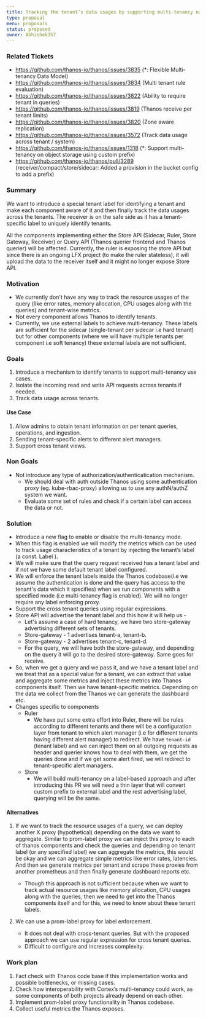 ```yaml
---
title: Tracking the tenant’s data usages by supporting multi-tenancy natively
type: proposal
menu: proposals
status: proposed
owner: Abhishek357
---
```


### Related Tickets

* https://github.com/thanos-io/thanos/issues/3835 (*: Flexible Multi-tenancy Data Model)
* https://github.com/thanos-io/thanos/issues/3834 (Multi tenant rule evaluation)
* https://github.com/thanos-io/thanos/issues/3822 (Ability to require tenant in queries)
* https://github.com/thanos-io/thanos/issues/3819 (Thanos receive per tenant limits)
* https://github.com/thanos-io/thanos/issues/3820 (Zone aware replication)
* https://github.com/thanos-io/thanos/issues/3572 (Track data usage across tenant / system)
* https://github.com/thanos-io/thanos/issues/1318 (*: Support multi-tenancy on object storage using custom prefix)
* https://github.com/thanos-io/thanos/pull/3289 (receiver/compact/store/sidecar: Added a provision in the bucket config to add a prefix)

### Summary

We want to introduce a special tenant label for identifying a tenant and make each component aware of it and then finally track the data usages across the tenants. The receiver is on the safe side as it has a tenant-specific label to uniquely identify tenants.

All the components implementing either the Store API (Sidecar, Ruler, Store Gateway, Receiver) or Query API (Thanos querier frontend and Thanos querier) will be affected. Currently, the ruler is exposing the store API but since there is an ongoing LFX project (to make the ruler stateless), it will upload the data to the receiver itself and it might no longer expose Store API.

### Motivation

* We currently don't have any way to track the resource usages of the query (like error rates, memory allocation, CPU usages along with the queries) and tenant-wise metrics.
* Not every component allows Thanos to identify tenants.
* Currently, we use external labels to achieve multi-tenancy. These labels are sufficient for the sidecar (single-tenant per sidecar i.e hard tenant) but for other components (where we will have multiple tenants per component i.e soft tenancy) these external labels are not sufficient.

### Goals

1. Introduce a mechanism to identify tenants to support multi-tenancy use cases.
2. Isolate the incoming read and write API requests across tenants if needed.
3. Track data usage across tenants.

#### Use Case

1. Allow admins to obtain tenant information on per tenant queries, operations, and ingestion.
2. Sending tenant-specific alerts to different alert managers.
3. Support cross tenant views.

### Non Goals

*  Not introduce any type of authorization/authenticatication mechanism.
    * We should deal with auth outside Thanos using some authentication proxy (eg. kube-rbac-proxy) allowing us to use any authN/authZ system we want.
    * Evaluate some set of rules and check if a certain label can access the data or not.

### Solution

* Introduce a new flag to enable or disable the multi-tenancy mode.
* When this flag is enabled we will modify the metrics which can be used to track usage characteristics of a tenant by injecting the tenant’s label (a const. Label ).
* We will make sure that the query request received has a tenant label and if not we have some default tenant label configured.
* We will enforce the tenant labels inside the Thanos codebase(i.e we assume the authentication is done and the query has access to the tenant's data which it specifies) when we run components with a specified mode (i.e multi-tenancy flag is enabled). We will no longer require any label enforcing proxy.
* Support the cross tenant queries using regular expressions.
* Store API will advertise the tenant label and this how it will help us -
    * Let's assume a case of hard tenancy, we have two store-gateway advertising different sets of tenants.
    * Store-gateway - 1 advertises tenant-a, tenant-b.
    * Store-gateway - 2 advertises tenant-c, tenant-d.
    * For the query, we will have both the store-gateway, and depending on the query it will go to the desired store-gateway. Same goes for receive.
* So, when we get a query and we pass it, and we have a tenant label and we treat that as a special value for a tenant, we can extract that value and aggregate some metrics and inject these metrics into Thanos components itself. Then we have tenant-specific metrics. Depending on the data we collect from the Thanos we can generate the dashboard etc.
* Changes specific to components
    * Ruler
        * We have put some extra effort into Ruler, there will be rules according to different tenants and there will be a configuration layer from tenant to which alert manager (i.e for different tenants having different alert manager) to redirect. We have `tenant-id` (tenant label) and we can inject them on all outgoing requests as header and querier knows how to deal with them, we get the queries done and if we get some alert fired, we will redirect to tenant-specific alert managers.
    * Store
        * We will build multi-tenancy on a label-based approach and after introducing this PR we will need a thin layer that will convert custom prefix to external label and the rest advertising label, querying will be the same.

#### Alternatives

1. If we want to track the resource usages of a query, we can deploy another X proxy (hypothetical) depending on the data we want to aggregate. Similar to prom-label proxy we can inject this proxy to each of thanos components and check the queries and depending on tenant label (or any specified label) we can aggregate the metrics, this would be okay and we can aggregate simple metrics like error rates, latencies. And then we generate metrics per tenant and scrape these proxies from another prometheus and then finally generate dashboard reports etc.
    * Though this approach is not sufficient because when we want to track actual resource usages like memory allocation, CPU usages along with the queries, then we need to get into the Thanos components itself and for this, we need to know about these tenant labels.

2. We can use a prom-label proxy for label enforcement.
    * It does not deal with cross-tenant queries. But with the proposed approach we can use regular expression for cross tenant queries.
    * Difficult to configure and increases complexity.

### Work plan

1. Fact check with Thanos code base if this implementation works and possible bottlenecks, or missing cases.
2. Check how interoperability with Cortex’s multi-tenancy could work, as some components of both projects already depend on each other.
3. Implement prom-label proxy functionality in Thanos codebase.
4. Collect useful metrics the Thanos exposes.